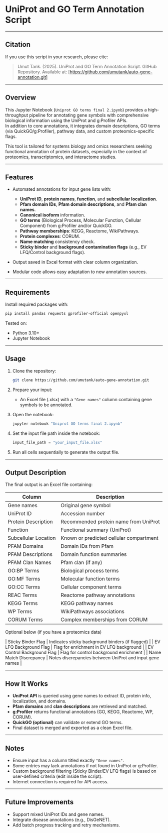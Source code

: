 
# UniProt and GO Term Annotation Script

---

## Citation
If you use this script in your research, please cite:

> Umut Tank. (2025). UniProt and GO Term Annotation Script. GitHub Repository. Available at: [https://github.com/umutank/auto-gene-annotation.git]

---

## Overview
This Jupyter Notebook (`Uniprot GO terms final 2.ipynb`) provides a high-throughput pipeline for annotating gene symbols with comprehensive biological information using the UniProt and g:Profiler APIs.  
In addition to core annotations, it integrates domain descriptions, GO terms (via QuickGO/g:Profiler), pathway data, and custom proteomics-specific flags.

This tool is tailored for systems biology and omics researchers seeking functional annotation of protein datasets, especially in the context of proteomics, transcriptomics, and interactome studies.

---

## Features
- Automated annotations for input gene lists with:
  - **UniProt ID**, **protein names**, **function**, and **subcellular localization**.
  - **Pfam domain IDs**, **Pfam domain descriptions**, and **Pfam clan names**.
  - **Canonical isoform** information.
  - **GO terms** (Biological Process, Molecular Function, Cellular Component) from g:Profiler and/or QuickGO.
  - **Pathway memberships**: KEGG, Reactome, WikiPathways.
  - **Protein complexes**: CORUM.
  - **Name matching** consistency check.
  - **Sticky binder** and **background contamination flags** (e.g., EV LFQ/Control background flags).

- Output saved in Excel format with clear column organization.
- Modular code allows easy adaptation to new annotation sources.

---

## Requirements

Install required packages with:

```bash
pip install pandas requests gprofiler-official openpyxl
```

Tested on:
- Python 3.10+
- Jupyter Notebook

---

## Usage

1. Clone the repository:
    ```bash
    git clone https://github.com/umutank/auto-gene-annotation.git
    ```

2. Prepare your input:
    - An Excel file (.xlsx) with a `"Gene names"` column containing gene symbols to be annotated.

3. Open the notebook:
    ```bash
    jupyter notebook "Uniprot GO terms final 2.ipynb"
    ```

4. Set the input file path inside the notebook:
    ```python
    input_file_path = "your_input_file.xlsx"
    ```

5. Run all cells sequentially to generate the output file.

---

## Output Description

The final output is an Excel file containing:

| Column | Description |
|--------|-------------|
| Gene names | Original gene symbol |
| UniProt ID | Accession number |
| Protein Description | Recommended protein name from UniProt |
| Function | Functional summary (UniProt) |
| Subcellular Location | Known or predicted cellular compartment |
| PFAM Domains | Domain IDs from Pfam |
| PFAM Descriptions | Domain function summaries |
| PFAM Clan Names | Pfam clan (if any) |
| GO:BP Terms | Biological process terms |
| GO:MF Terms | Molecular function terms |
| GO:CC Terms | Cellular component terms |
| REAC Terms | Reactome pathway annotations |
| KEGG Terms | KEGG pathway names |
| WP Terms | WikiPathways associations |
| CORUM Terms | Complex memberships from CORUM |

Optional below (if you have a proteomics data)

| Sticky Binder Flag | Indicates sticky background binders (if flagged) |
| EV LFQ Background Flag | Flag for enrichment in EV LFQ background |
| EV Control Background Flag | Flag for control background enrichment |
| Name Match Discrepancy | Notes discrepancies between UniProt and input gene names |

---

## How It Works

- **UniProt API** is queried using gene names to extract ID, protein info, localization, and domains.
- **Pfam domains** and **clan descriptions** are retrieved and matched.
- **g:Profiler** returns functional annotations (GO, KEGG, Reactome, WP, CORUM).
- **QuickGO (optional)** can validate or extend GO terms.
- Final dataset is merged and exported as a clean Excel file.

---

## Notes
- Ensure input has a column titled exactly `"Gene names"`.
- Some entries may lack annotations if not found in UniProt or g:Profiler.
- Custom background filtering (Sticky Binder/EV LFQ flags) is based on user-defined criteria (edit inside the script).
- Internet connection is required for API access.

---

## Future Improvements
- Support mixed UniProt IDs and gene names.
- Integrate disease annotations (e.g., DisGeNET).
- Add batch progress tracking and retry mechanisms.


